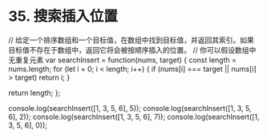 # 35. 搜索插入位置

// 给定一个排序数组和一个目标值，在数组中找到目标值，并返回其索引。如果目标值不存在于数组中，返回它将会被按顺序插入的位置。
// 你可以假设数组中无重复元素
var searchInsert = function(nums, target) {
  const length = nums.length;
  for (let i = 0; i < length; i++) {
    if (nums[i] === target || nums[i] > target) return i;
  }

  return length;
};

console.log(searchInsert([1, 3, 5, 6], 5));
console.log(searchInsert([1, 3, 5, 6], 2));
console.log(searchInsert([1, 3, 5, 6], 7));
console.log(searchInsert([1, 3, 5, 6], 0));
